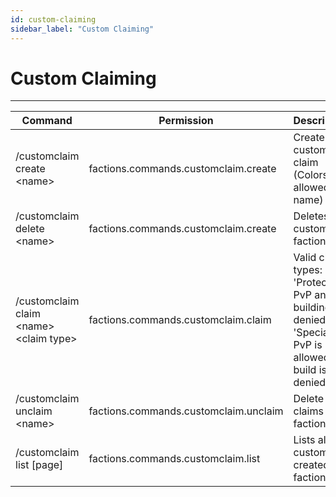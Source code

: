 ```yaml
---
id: custom-claiming
sidebar_label: "Custom Claiming"
---
```

# Custom Claiming
***

| Command                                  | Permission                            | Description                                                                                               |
| ---------------------------------------- | ------------------------------------- | --------------------------------------------------------------------------------------------------------- |
| /customclaim create <name\>              | factions.commands.customclaim.create  | Create custom claim (Colors are allowed in name)                                                          |
| /customclaim delete <name\>              | factions.commands.customclaim.create  | Deletes the custom faction                                                                                |
| /customclaim claim <name\> <claim type\> | factions.commands.customclaim.claim   | Valid claim types: 'Protected': PvP and building is denied, 'Special': PvP is allowed but build is denied |
| /customclaim unclaim <name\>             | factions.commands.customclaim.unclaim | Delete all claims of faction                                                                              |
| /customclaim list [page]                 | factions.commands.customclaim.list    | Lists all the custom created factions.                                                                    |
